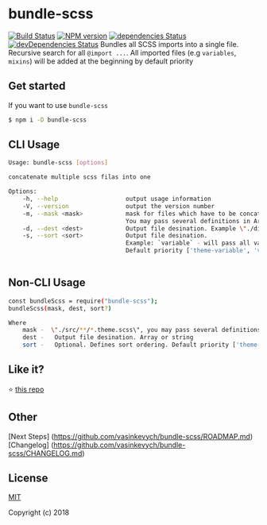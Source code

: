 # bundle-scss

[![Build Status](https://travis-ci.org/vasinkevych/bundle-scss.svg?branch=master)](https://travis-ci.org/vasinkevych/bundle-scss)
[![NPM version](http://img.shields.io/npm/v/bundle-scss.svg)](https://www.npmjs.com/package/bundle-scss)
[![dependencies Status](https://david-dm.org/vasinkevych/bundle-scss.svg)](https://david-dm.org/vasinkevych/bundle-scss)
[![devDependencies Status](https://david-dm.org/vasinkevych/bundle-scss/dev-status.svg)](https://david-dm.org/vasinkevych/bundle-scss?type=dev)
Bundles all SCSS imports into a single file. Recursive search for all `@import ...`.
All imported files (e.g `variables`, `mixins`) will be added at the beginning by default priority

## Get started
If you want to use `bundle-scss`
```sh
$ npm i -D bundle-scss
```
## CLI Usage
```sh
Usage: bundle-scss [options]

concatenate multiple scss filas into one

Options:
    -h, --help                   output usage information
    -V, --version                output the version number
    -m, --mask <mask>            mask for files which have to be concatenate. Example \"./src/**/*.theme.scss\". 
                                 You may pass several definitions in Array  
    -d, --dest <dest>            Output file desination. Example \"./dist/themes.scss\"  
    -s, --sort <sort>            Output file desination.     
                                 Example: `variable` - will pass all variables at beginning
                                 Default priority ['theme-variable', 'variable', 'mixin']"
  
```
## Non-CLI Usage
```sh
const bundleScss = require("bundle-scss");
bundleScss(mask, dest, sort?)

Where
    mask -  \"./src/**/*.theme.scss\", you may pass several definitions in Array
    dest -   Output file desination. Array or string
    sort -   Optional. Defines sort ordering. Default priority ['theme-variable', 'variable', 'mixin']"
```
## Like it?

:star: [this repo](https://github.com/vasinkevych/bundle-scss)

## Other

[Next Steps] (https://github.com/vasinkevych/bundle-scss/ROADMAP.md)  
[Changelog] (https://github.com/vasinkevych/bundle-scss/CHANGELOG.md)  

## License

[MIT](http://opensource.org/licenses/MIT)

Copyright (c) 2018